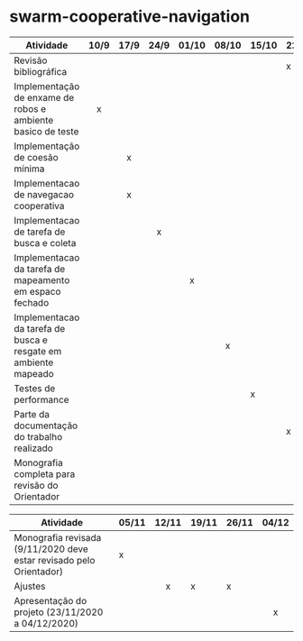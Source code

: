 # swarm-cooperative-navigation

  
|                              Atividade                              | 10/9 | 17/9 | 24/9 | 01/10 | 08/10 | 15/10 | 22/10 | 29/10 |
|---------------------------------------------------------------------|:----:|:----:|:----:|:-----:|:-----:|-------|-------|-------|
| Revisão bibliográfica                                               |      |      |      |       |       |       | x     |       |
| Implementação de enxame de robos e ambiente basico de teste         | x    |      |      |       |       |       |       |       |
| Implementação de coesão mínima                                      |      | x    |      |       |       |       |       |       |
| Implementacao de navegacao cooperativa                              |      | x    |      |       |       |       |       |       |
| Implementacao de tarefa de busca e coleta                           |      |      | x    |       |       |       |       |       |
| Implementacao da tarefa de mapeamento em espaco fechado             |      |      |      | x     |       |       |       |       |
| Implementacao da tarefa de busca e resgate em ambiente mapeado      |      |      |      |       | x     |       |       |       |
| Testes de performance                                               |      |      |      |       |       | x     |       |       |
| Parte da documentação do trabalho realizado                         |      |      |      |       |       |       | x     |       |
| Monografia completa para revisão do Orientador                      |      |      |      |       |       |       |       | x     |




  
|                              Atividade                              | 05/11 | 12/11 | 19/11 | 26/11 | 04/12 |
|---------------------------------------------------------------------|-------|:-----:|-------|-------|:-----:|
| Monografia revisada (9/11/2020 deve estar revisado pelo Orientador) | x     |       |       |       |       |
| Ajustes                                                             |       | x     | x     | x     |       |
| Apresentação do projeto (23/11/2020 a 04/12/2020)                   |       |       |       |       | x     |
